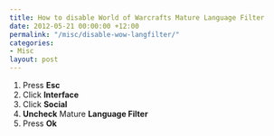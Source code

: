 ```yaml
---
title: How to disable World of Warcrafts Mature Language Filter
date: 2012-05-21 00:00:00 +12:00
permalink: "/misc/disable-wow-langfilter/"
categories:
- Misc
layout: post
---
```


  1. Press **Esc**
  2. Click **Interface**
  3. Click **Social**
  4. **Uncheck** Mature **Language Filter**
  5. Press **Ok**
